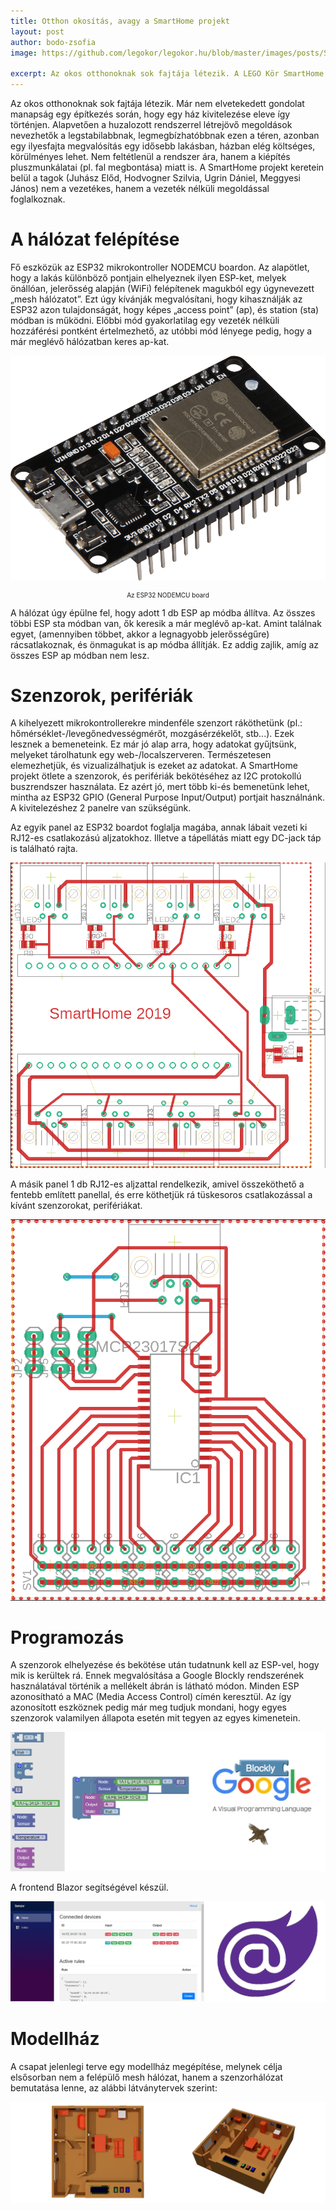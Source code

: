 ```yaml
---
title: Otthon okosítás, avagy a SmartHome projekt
layout: post
author: bodo-zsofia
image: https://github.com/legokor/legokor.hu/blob/master/images/posts/Smarthome_19_10_29/7.SH_Haz_Modell_Profil_Alpha.png?raw=true

excerpt: Az okos otthonoknak sok fajtája létezik. A LEGO Kör SmartHome projekt keretein belül az utólag is könnyen beépíthető vezeték nélküli megoldással foglalkozunk. 
---
```


Az okos otthonoknak sok fajtája létezik. Már nem elvetekedett gondolat manapság egy építkezés során, hogy egy ház kivitelezése eleve így történjen. Alapvetően a huzalozott rendszerrel létrejövő megoldások nevezhetők a legstabilabbnak, legmegbízhatóbbnak ezen a téren, azonban egy ilyesfajta megvalósítás egy idősebb lakásban, házban elég költséges, körülményes lehet. Nem feltétlenül a rendszer ára, hanem a kiépítés pluszmunkálatai (pl. fal megbontása) miatt is. A SmartHome projekt keretein belül a tagok (Juhász Előd, Hodvogner Szilvia, Ugrin Dániel, Meggyesi János) nem a vezetékes, hanem a vezeték nélküli megoldással foglalkoznak. 

# A hálózat felépítése

Fő eszközük az ESP32 mikrokontroller NODEMCU boardon. Az alapötlet, hogy a lakás különböző pontjain elhelyeznek ilyen ESP-ket, melyek önállóan, jelerősség alapján (WiFi) felépítenek magukból egy úgynevezett „mesh hálózatot”. Ezt úgy kívánják megvalósítani, hogy kihasználják az ESP32 azon tulajdonságát, hogy képes „access point” (ap), és station (sta) módban is működni. Előbbi mód gyakorlatilag egy vezeték nélküli hozzáférési pontként értelmezhető, az utóbbi mód lényege pedig, hogy a már meglévő hálózatban keres ap-kat.

![](/images/posts/Smarthome_19_10_29/1.SBC-NODEMCU-ESP32-01.png) 
<p style="text-align: center; font-size: 10px;">Az ESP32 NODEMCU board</p>


A hálózat úgy épülne fel, hogy adott 1 db ESP ap módba állítva. Az összes többi ESP sta módban van, ők keresik a már meglévő ap-kat. Amint találnak egyet, (amennyiben többet, akkor a legnagyobb jelerősségűre) rácsatlakoznak, és önmagukat is ap módba állítják.  Ez addig zajlik, amíg az összes ESP ap módban nem lesz. 

# Szenzorok, perifériák

A kihelyezett mikrokontrollerekre mindenféle szenzort ráköthetünk (pl.: hőmérséklet-/levegőnedvességmérőt, mozgásérzékelőt, stb...). Ezek lesznek a bemeneteink. Ez már jó alap arra, hogy adatokat gyűjtsünk, melyeket tárolhatunk egy web-/localszerveren. Természetesen elemezhetjük, és vizualizálhatjuk is ezeket az adatokat. A SmartHome projekt ötlete a szenzorok, és perifériák bekötéséhez az I2C protokollú buszrendszer használata. Ez azért jó, mert több ki-és bemenetünk lehet, mintha az ESP32 GPIO (General Purpose Input/Output) portjait használnánk. A kivitelezéshez 2 panelre van szükségünk.

Az egyik panel az ESP32 boardot foglalja magába, annak lábait vezeti ki RJ12-es csatlakozású aljzatokhoz. Illetve a tápellátás miatt egy DC-jack táp is található rajta.

![](/images/posts/Smarthome_19_10_29/2.nyak_esp32.png)  


A másik panel 1 db RJ12-es aljzattal rendelkezik, amivel összeköthető a fentebb említett panellal, és erre köthetjük rá tüskesoros csatlakozással a kívánt szenzorokat, perifériákat.

![](/images/posts/Smarthome_19_10_29/3.nyak_szenzor.png) 


# Programozás

A szenzorok elhelyezése és bekötése után tudatnunk kell az ESP-vel, hogy mik is kerültek rá. Ennek megvalósítása a Google Blockly rendszerének használatával történik a mellékelt ábrán is látható módon. Minden ESP azonosítható a MAC (Media Access Control) címén keresztül. Az így azonosított eszköznek pedig már meg tudjuk mondani, hogy egyes szenzorok valamilyen állapota esetén mit tegyen az egyes kimenetein.
  
![](/images/posts/Smarthome_19_10_29/4.blockly.png) 


A frontend Blazor segítségével készül. 

![](/images/posts/Smarthome_19_10_29/5.blazor.png)   


# Modellház

A csapat jelenlegi terve egy modellház megépítése, melynek célja elsősorban nem a felépülő mesh hálózat, hanem a szenzorhálózat bemutatása lenne, az alábbi látványtervek szerint:

![](/images/posts/Smarthome_19_10_29/8.SH_Haz_Modell_combined.png)   
